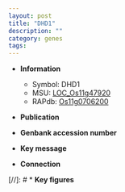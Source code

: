 ```yaml
---
layout: post
title: "DHD1"
description: ""
category: genes
tags: 
---
```


* **Information**  
    + Symbol: DHD1  
    + MSU: [LOC_Os11g47920](http://rice.uga.edu/cgi-bin/ORF_infopage.cgi?orf=LOC_Os11g47920)  
    + RAPdb: [Os11g0706200](http://rapdb.dna.affrc.go.jp/viewer/gbrowse_details/irgsp1?name=Os11g0706200)  

* **Publication**  

* **Genbank accession number**  

* **Key message**  

* **Connection**  

[//]: # * **Key figures**  


